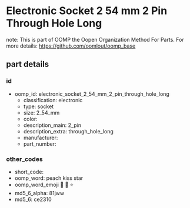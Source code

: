 # Electronic Socket 2 54 mm 2 Pin Through Hole Long  

note: This is part of OOMP the Oopen Organization Method For Parts. For more details: https://github.com/oomlout/oomp_base

##  part details





### id
* oomp_id: electronic_socket_2_54_mm_2_pin_through_hole_long
  * classification: electronic
  * type: socket
  * size: 2_54_mm
  * color: 
  * description_main: 2_pin
  * description_extra: through_hole_long
  * manufacturer: 
  * part_number: 

### other_codes
* short_code: 
* oomp_word: peach kiss star
* oomp_word_emoji :peach: :kiss: :star:
* md5_6_alpha: 81jww
* md5_6: ce2310